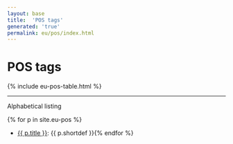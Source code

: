 ```yaml
---
layout: base
title:  'POS tags'
generated: 'true'
permalink: eu/pos/index.html
---
```


# POS tags

{% include eu-pos-table.html %}

----------

Alphabetical listing

{% for p in site.eu-pos %}
* [{{ p.title }}](): {{ p.shortdef }}{% endfor %}

